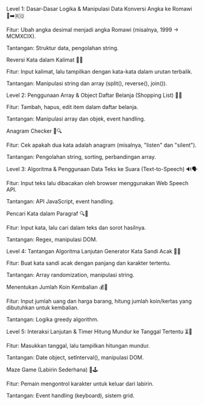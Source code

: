 Level 1: Dasar-Dasar Logika & Manipulasi Data
Konversi Angka ke Romawi 🔢➡️🇷🇴

Fitur: Ubah angka desimal menjadi angka Romawi (misalnya, 1999 → MCMXCIX).

Tantangan: Struktur data, pengolahan string.

Reversi Kata dalam Kalimat 🔄📝

Fitur: Input kalimat, lalu tampilkan dengan kata-kata dalam urutan terbalik.

Tantangan: Manipulasi string dan array (split(), reverse(), join()).

Level 2: Penggunaan Array & Object
Daftar Belanja (Shopping List) 🛒✅

Fitur: Tambah, hapus, edit item dalam daftar belanja.

Tantangan: Manipulasi array dan objek, event handling.

Anagram Checker 🔡🔍

Fitur: Cek apakah dua kata adalah anagram (misalnya, "listen" dan "silent").

Tantangan: Pengolahan string, sorting, perbandingan array.

Level 3: Algoritma & Penggunaan Data
Teks ke Suara (Text-to-Speech) 🔊🗣️

Fitur: Input teks lalu dibacakan oleh browser menggunakan Web Speech API.

Tantangan: API JavaScript, event handling.

Pencari Kata dalam Paragraf 🔍📜

Fitur: Input kata, lalu cari dalam teks dan sorot hasilnya.

Tantangan: Regex, manipulasi DOM.

Level 4: Tantangan Algoritma Lanjutan
Generator Kata Sandi Acak 🔐🎲

Fitur: Buat kata sandi acak dengan panjang dan karakter tertentu.

Tantangan: Array randomization, manipulasi string.

Menentukan Jumlah Koin Kembalian 💰🧾

Fitur: Input jumlah uang dan harga barang, hitung jumlah koin/kertas yang dibutuhkan untuk kembalian.

Tantangan: Logika greedy algorithm.

Level 5: Interaksi Lanjutan & Timer
Hitung Mundur ke Tanggal Tertentu ⏳📅

Fitur: Masukkan tanggal, lalu tampilkan hitungan mundur.

Tantangan: Date object, setInterval(), manipulasi DOM.

Maze Game (Labirin Sederhana) 🏁🕹️

Fitur: Pemain mengontrol karakter untuk keluar dari labirin.

Tantangan: Event handling (keyboard), sistem grid.
